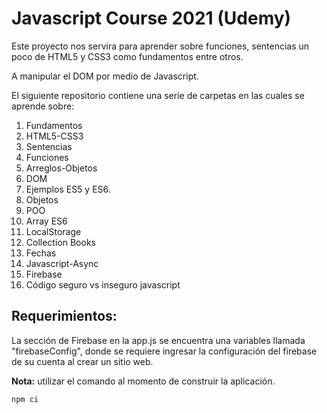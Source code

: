 # Javascript Course 2021 (Udemy)

Este proyecto nos servira para aprender sobre funciones, sentencias un poco de HTML5 y CSS3 como fundamentos entre otros.

A manipular el DOM por medio de Javascript.

El siguiente repositorio contiene una serie de carpetas en las cuales se aprende sobre: 
1. Fundamentos 
2. HTML5-CSS3 
3. Sentencias
4. Funciones
5. Arreglos-Objetos
6. DOM
7. Ejemplos ES5 y ES6.
8. Objetos
9. POO
10. Array ES6
11. LocalStorage
12. Collection Books
13. Fechas
14. Javascript-Async
15. Firebase
16. Código seguro vs inseguro javascript

Requerimientos:
---------------
La sección de Firebase en la app.js se encuentra una variables llamada "firebaseConfig", 
donde se requiere ingresar la configuración del firebase de su cuenta al crear un sitio web.

**Nota:** utilizar el comando al momento de construir la aplicación. 



```bash 
npm ci
```